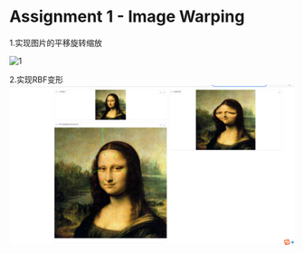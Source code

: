 # Assignment 1 - Image Warping

1.实现图片的平移旋转缩放



![1]([pics\global变换.png](https://github.com/bigsharkkkk/2024DIP-hw/blob/main/01_ImageWarping/pics/RBF%E5%8F%98%E5%BD%A2.png))







2.实现RBF变形![2](pics\RBF变形.png)
